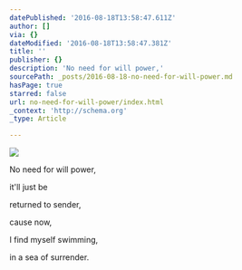 ```yaml
---
datePublished: '2016-08-18T13:58:47.611Z'
author: []
via: {}
dateModified: '2016-08-18T13:58:47.381Z'
title: ''
publisher: {}
description: 'No need for will power,'
sourcePath: _posts/2016-08-18-no-need-for-will-power.md
hasPage: true
starred: false
url: no-need-for-will-power/index.html
_context: 'http://schema.org'
_type: Article

---
```

![](https://imgflo.herokuapp.com/graph/vahj1ThiexotieMo/ef7eb31b5030138b2456fe9ae8683691/croprotate.jpg?cropheight=3022&cropwidth=2013&degrees=0&input=https%3A%2F%2Fthe-grid-user-content.s3-us-west-2.amazonaws.com%2F023c45d0-4a80-444e-a98e-620733f7c996.jpg&x=0&y=0)

No need for will power,

it'll just be

returned to sender,

cause now,

I find myself swimming,

in a sea of surrender.